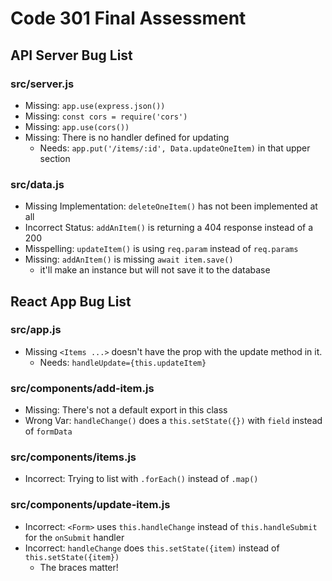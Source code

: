 # Code 301 Final Assessment

## API Server Bug List

### src/server.js

- Missing: `app.use(express.json())`
- Missing: `const cors = require('cors')`
- Missing: `app.use(cors())`
- Missing: There is no handler defined for updating
  - Needs: `app.put('/items/:id', Data.updateOneItem)` in that upper section

### src/data.js

- Missing Implementation: `deleteOneItem()` has not been implemented at all
- Incorrect Status: `addAnItem()` is returning a 404 response instead of a 200
- Misspelling: `updateItem()` is using `req.param` instead of `req.params`
- Missing: `addAnItem()` is missing `await item.save()`
  - it'll make an instance but will not save it to the database

## React App Bug List

### src/app.js

- Missing `<Items ...>` doesn't have the prop with the update method in it.
  - Needs: `handleUpdate={this.updateItem}`

### src/components/add-item.js

- Missing: There's not a default export in this class
- Wrong Var: `handleChange()` does a `this.setState({})` with `field` instead of `formData`

### src/components/items.js

- Incorrect: Trying to list with `.forEach()` instead of `.map()`

### src/components/update-item.js

- Incorrect: `<Form>` uses `this.handleChange` instead of `this.handleSubmit` for the `onSubmit` handler
- Incorrect: `handleChange` does `this.setState({item)` instead of `this.setState({item})`
  - The braces matter!
<!-- - Incorrect: Button's onClick handler invokes the function instead of referencing it
  - This: `onClick={ this.props.handleDelete(item._id) }`
  - Should be: `onClick={ () => this.props.handleDelete(item._id) }` -->
